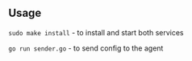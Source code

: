 ## Usage
```sudo make install``` - to install and start both services

```go run sender.go``` - to send config to the agent